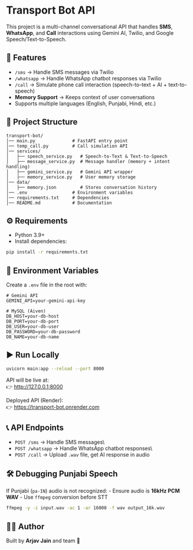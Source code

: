 # Transport Bot API

This project is a multi-channel conversational API that handles **SMS**,
**WhatsApp**, and **Call** interactions using Gemini AI, Twilio, and
Google Speech/Text-to-Speech.

## 🚀 Features

-   `/sms` → Handle SMS messages via Twilio
-   `/whatsapp` → Handle WhatsApp chatbot responses via Twilio
-   `/call` → Simulate phone call interaction (speech-to-text + AI +
    text-to-speech)
-   **Memory Support** → Keeps context of user conversations
-   Supports multiple languages (English, Punjabi, Hindi, etc.)

## 📂 Project Structure

    transport-bot/
    │── main.py              # FastAPI entry point
    │── temp_call.py         # Call simulation API
    │── services/
    │   ├── speech_service.py   # Speech-to-Text & Text-to-Speech
    │   ├── message_service.py  # Message handler (memory + intent handling)
    │   ├── gemini_service.py   # Gemini API wrapper
    │   ├── memory_service.py   # User memory storage
    │── data/
    │   ├── memory.json         # Stores conversation history
    │── .env                 # Environment variables
    │── requirements.txt     # Dependencies
    │── README.md            # Documentation

## ⚙️ Requirements

-   Python 3.9+
-   Install dependencies:

``` bash
pip install -r requirements.txt
```

## 🔑 Environment Variables

Create a `.env` file in the root with:

    # Gemini API
    GEMINI_API=your-gemini-api-key

    # MySQL (Aiven)
    DB_HOST=your-db-host
    DB_PORT=your-db-port
    DB_USER=your-db-user
    DB_PASSWORD=your-db-password
    DB_NAME=your-db-name

## ▶️ Run Locally

``` bash
uvicorn main:app --reload --port 8000
```

API will be live at:\
👉 http://127.0.0.1:8000

Deployed API (Render):\
👉 https://transport-bot.onrender.com

## 📞 API Endpoints

-   `POST /sms` → Handle SMS messages\
-   `POST /whatsapp` → Handle WhatsApp chatbot responses\
-   `POST /call` → Upload `.wav` file, get AI response in audio

## 🛠 Debugging Punjabi Speech

If Punjabi (`pa-IN`) audio is not recognized: - Ensure audio is **16kHz
PCM WAV** - Use `ffmpeg` conversion before STT

``` bash
ffmpeg -y -i input.wav -ac 1 -ar 16000 -f wav output_16k.wav
```

## 👨‍💻 Author

Built by **Arjav Jain** and team 🚀
